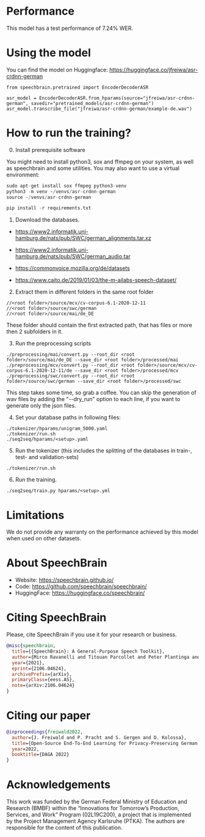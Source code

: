 # Performance

This model has a test performance of 7.24% WER.


# Using the model
You can find the model on Huggingface:
https://huggingface.co/jfreiwa/asr-crdnn-german


```
from speechbrain.pretrained import EncoderDecoderASR

asr_model = EncoderDecoderASR.from_hparams(source="jfreiwa/asr-crdnn-german", savedir="pretrained_models/asr-crdnn-german")
asr_model.transcribe_file("jfreiwa/asr-crdnn-german/example-de.wav")

```

# How to run the training?

0. Install prerequisite software

You might need to install python3, sox and ffmpeg on your system, as well as speechbrain and some utilities.
You may also want to use a virtual environment:


```python
sudo apt-get install sox ffmpeg python3-venv
python3 -m venv ~/venvs/asr-crdnn-german
source ~/venvs/asr-crdnn-german

pip install -r requirements.txt

```


1. Download the databases.

  - https://www2.informatik.uni-hamburg.de/nats/pub/SWC/german_alignments.tar.xz
  - https://www2.informatik.uni-hamburg.de/nats/pub/SWC/german_audio.tar
 
  - https://commonvoice.mozilla.org/de/datasets
  - https://www.caito.de/2019/01/03/the-m-ailabs-speech-dataset/

2. Extract them in different folders in the same root folder

```
//<root folder>/source/mcv/cv-corpus-6.1-2020-12-11
//<root folder>/source/swc/german
//<root folder>/source/mai/de_DE
```
These folder should contain the first extracted path, that has files or more then 2 subfolders in it.

3. Run the preprocessing scripts


```
./preprocessing/mai/convert.py --root_dir <root folder>/source/mai/de_DE --save_dir <root folder>/processed/mai
./preprocessing/mcv/convert.py --root_dir <root folder>/source/mcv/cv-corpus-6.1-2020-12-11/de --save_dir <root folder>/processed/mcv
./preprocessing/swc/convert.py --root_dir <root folder>/source/swc/german --save_dir <root folder>/processed/swc
```
This step takes some time, so grab a coffee. You can skip the generation of wav files by adding the "--dry_run" option to each line, if you want to generate only the json files.

4. Set your database paths in following files:
```
./tokenizer/hparams/unigram_5000.yaml
./tokenizer/run.sh
./seq2seq/hparams/<setup>.yaml
```

5. Run the tokenizer (this includes the splitting of the databases in train-, test- and validation-sets)
```
./tokenizer/run.sh
```

6. Run the training.

```
./seq2seq/train.py hparams/<setup>.yml
```

# Limitations
We do not provide any warranty on the performance achieved by this model when used on other datasets.

# **About SpeechBrain**
- Website: https://speechbrain.github.io/
- Code: https://github.com/speechbrain/speechbrain/
- HuggingFace: https://huggingface.co/speechbrain/

# **Citing SpeechBrain**
Please, cite SpeechBrain if you use it for your research or business.
```bibtex
@misc{speechbrain,
  title={{SpeechBrain}: A General-Purpose Speech Toolkit},
  author={Mirco Ravanelli and Titouan Parcollet and Peter Plantinga and Aku Rouhe and Samuele Cornell and Loren Lugosch and Cem Subakan and Nauman Dawalatabad and Abdelwahab Heba and Jianyuan Zhong and Ju-Chieh Chou and Sung-Lin Yeh and Szu-Wei Fu and Chien-Feng Liao and Elena Rastorgueva and François Grondin and William Aris and Hwidong Na and Yan Gao and Renato De Mori and Yoshua Bengio},
  year={2021},
  eprint={2106.04624},
  archivePrefix={arXiv},
  primaryClass={eess.AS},
  note={arXiv:2106.04624}
}
```

# **Citing our paper**
```bibtex
@inproceedings{freiwald2022,
  author={J. Freiwald and P. Pracht and S. Gergen and D. Kolossa},
  title={Open-Source End-To-End Learning for Privacy-Preserving German {ASR}},
  year=2022,
  booktitle={DAGA 2022}
}
```

# Acknowledgements
This work was funded by the German Federal Ministry of Education and Research (BMBF)
within the “Innovations for Tomorrow’s Production, Services, and
Work” Program (02L19C200), a project that is implemented by
the Project Management Agency Karlsruhe (PTKA). The authors
are responsible for the content of this publication.
